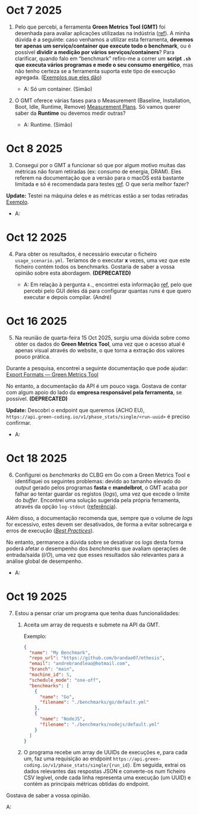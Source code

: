 # Oct 7 2025

1. Pelo que percebi, a ferramenta **Green Metrics Tool (GMT)** foi desenhada para avaliar aplicações utilizadas na indústria ([ref](https://docs.green-coding.io/docs/measuring/usage-scenario/)). A minha dúvida é a seguinte: caso venhamos a utilizar esta ferramenta, **devemos ter apenas um serviço/container que execute todo o benchmark**, ou é possível **dividir a medição por vários serviços/containers**? Para clarificar, quando falo em “benchmark” refiro-me a correr um **script `.sh` que executa vários programas e mede o seu consumo energético**, mas não tenho certeza se a ferramenta suporta este tipo de execução agregada. ([Exemplos que eles dão](https://docs.green-coding.io/docs/prologue/measurement-process/#:~:text=During%20the%20Runtime,etc.))

   - A: Só um container. (Simão)

2. O GMT oferece várias fases para o Measurement (Baseline, Installation, Boot, Idle, Runtime, Remove) [Measurement Plans](https://docs.green-coding.io/docs/prologue/measurement-phases/#:~:text=The%20Green%20Metrics%20Tool%20currently,Remove). Só vamos querer saber da **Runtime** ou devemos medir outras?

   - A: Runtime. (Simão)

# Oct 8 2025

3. Consegui por o GMT a funcionar só que por algum motivo muitas das métricas não foram retiradas (ex: consumo de energia, DRAM). Eles referem na documentação que a versão para o macOS está bastante limitada e só é recomendada para testes [ref](https://docs.green-coding.io/docs/installation/installation-macos/#:~:text=Running%20the%20GMT%20on%20Macs%20will%20never%20give%20you%20correct%20measurements!%20It%20should%20only%20ever%20be%20used%20to%20test%20your%20project%20for%20correctness%20in%20that%20it%20will%20run%20on%20the%20GMT%20but%20never%20to%20benchmark%20software). O que seria melhor fazer?

**Update:** Testei na máquina deles e as métricas estão a ser todas retiradas [Exemplo](https://metrics.green-coding.io/stats.html?id=0d643526-d741-4be4-94d5-f936b4f4f923).

- A:

# Oct 12 2025

4. Para obter os resultados, é necessário executar o ficheiro `usage_scenario.yml`. Teríamos de o executar **x** vezes, uma vez que este ficheiro contém todos os benchmarks. Gostaria de saber a vossa opinião sobre esta abordagem. **(DEPRECATED)**

   - A: Em relação à pergunta `4.`, encontrei esta informação [ref](https://docs.green-coding.io/docs/measuring/comparing-measurements/#:~:text=in%20all%20runs.-,Comparing%20repeated%20runs,-%23), pelo que percebi pelo GUI deles dá para configurar quantas runs é que quero executar e depois compilar. (André)

# Oct 16 2025

5. Na reunião de quarta-feira 15 Oct 2025, surgiu uma dúvida sobre como obter os dados do **Green Metrics Tool**, uma vez que o acesso atual é apenas visual através do website, o que torna a extração dos valores pouco prática.

Durante a pesquisa, encontrei a seguinte documentação que pode ajudar:  
[Export Formats — Green Metrics Tool](https://docs.green-coding.io/docs/declarations/export-formats/#:~:text=Export%20formats,-Green%20Metrics%20Tool)

No entanto, a documentação da API é um pouco vaga. Gostava de contar com algum apoio do lado da **empresa responsável pela ferramenta**, se possível. **(DEPRECATED)**

**Update:** Descobri o endpoint que queremos (ACHO EU), `https://api.green-coding.io/v1/phase_stats/single/<run-uuid>` é preciso confirmar.

- A:

# Oct 18 2025

6. Configurei os _benchmarks_ do CLBG em Go com a Green Metrics Tool e identifiquei os seguintes problemas: devido ao tamanho elevado do _output_ gerado pelos programas **fasta** e **mandelbrot**, o GMT acaba por falhar ao tentar guardar os registos (_logs_), uma vez que excede o limite do _buffer_. Encontrei uma solução sugerida pela própria ferramenta, através da opção `log-stdout` ([referência](<https://docs.green-coding.io/docs/measuring/usage-scenario/#:~:text=in%20your%20container-,log%2Dstdout%3A%20%5Bboolean%5D%20(optional%2C%20default%3A%20true),and%20make%20it%20available%20through%20the%20frontend%20in%20the%20Logs%20tab.,-Please%20see%20the>)).

Além disso, a documentação recomenda que, sempre que o volume de _logs_ for excessivo, estes devem ser desativados, de forma a evitar sobrecarga e erros de execução ([_Best Practices_](https://docs.green-coding.io/docs/measuring/best-practices/#:~:text=However%2C%20you%20should%20consider%20turning%20logging%20off%20when%20there%20is%20extensive%20logging%20output%2C%20as%20it%20can%20create%20overhead.)).

No entanto, permanece a dúvida sobre se desativar os _logs_ desta forma poderá afetar o desempenho dos _benchmarks_ que avaliam operações de entrada/saída (_I/O_), uma vez que esses resultados são relevantes para a análise global de desempenho.

- A:

# Oct 19 2025

7.  Estou a pensar criar um programa que tenha duas funcionalidades:

    1.  Aceita um array de requests e submete na API da GMT.

        Exemplo:

        ```json
        {
          "name": "My Benchmark",
          "repo_url": "https://github.com/brandao07/mthesis",
          "email": "andrebrandleao@hotmail.com",
          "branch": "main",
          "machine_id": 5,
          "schedule_mode": "one-off",
          "benchmarks": [
            {
              "name": "Go",
              "filename": "./benchmarks/go/default.yml"
            },
            {
              "name": "NodeJS",
              "filename": "./benchmarks/nodejs/default.yml"
            }
          ]
        }
        ```

    2.  O programa recebe um array de UUIDs de execuções e, para cada um, faz uma requisição ao endpoint `https://api.green-coding.io/v1/phase_stats/single/{run_id}`. Em seguida, extrai os dados relevantes das respostas JSON e converte-os num ficheiro CSV legível, onde cada linha representa uma execução (um UUID) e contém as principais métricas obtidas do endpoint.

Gostava de saber a vossa opinião.

A:

